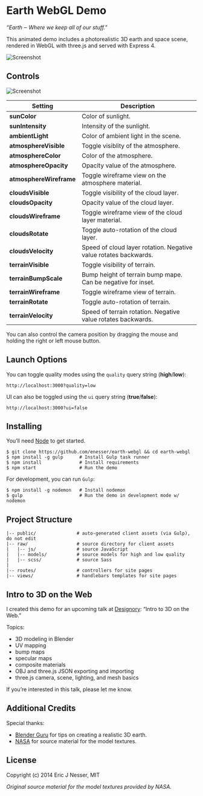 Earth WebGL Demo
==========

*“Earth ‒ Where we keep all of our stuff.”*

This animated demo includes a photorealistic 3D earth and space scene, rendered in WebGL with three.js and served with Express 4.

![Screenshot](https://cloud.githubusercontent.com/assets/5659221/12347858/acb832ee-bb27-11e5-9cb4-eba3108fd405.png)

## Controls

![Screenshot](https://cloud.githubusercontent.com/assets/5659221/12347832/4ad257d0-bb27-11e5-93b1-fcc9bfba6fd6.png)

Setting                 | Description
------------------------| ----------------------------
**sunColor**            | Color of sunlight.
**sunIntensity**        | Intensity of the sunlight.
**ambientLight**        | Color of ambient light in the scene.
**atmosphereVisible**   | Toggle visiblity of the atmosphere.
**atmosphereColor**     | Color of the atmosphere.
**atmosphereOpacity**   | Opacity value of the atmosphere.
**atmosphereWireframe** | Toggle wireframe view on the atmosphere material.
**cloudsVisible**       | Toggle visibility of the cloud layer.
**cloudsOpacity**       | Opacity value of the cloud layer.
**cloudsWireframe**     | Toggle wireframe view of the cloud layer material.
**cloudsRotate**        | Toggle auto-rotation of the cloud layer.
**cloudsVelocity**      | Speed of cloud layer rotation. Negative value rotates backwards.
**terrainVisible**      | Toggle visibility of terrain.
**terrainBumpScale**    | Bump height of terrain bump mape. Can be negative for inset.
**terrainWireframe**    | Toggle wireframe view of terrain.
**terrainRotate**       | Toggle auto-rotation of terrain.
**terrainVelocity**     | Speed of terrain rotation. Negative value rotates backwards.

You can also control the camera position by dragging the mouse and holding the right or left mouse button.

## Launch Options

You can toggle quality modes using the ``quality`` query string (**high**/**low**):
```
http://localhost:3000?quality=low
```

UI can also be toggled using the ``ui`` query string (**true**/**false**):
```
http://localhost:3000?ui=false
```

## Installing

You’ll need [Node](https://nodejs.org/en/download/package-manager/) to get started.

```shell
$ git clone https://github.com/enesser/earth-webgl && cd earth-webgl
$ npm install -g gulp      # Install Gulp task runner
$ npm install              # Install requirements
$ npm start                # Run the demo
```

For development, you can run ``Gulp``:

```shell
$ npm install -g nodemon   # Install nodemon
$ gulp                     # Run the demo in development mode w/ nodemon
```

## Project Structure

```
|-- public/               # auto-generated client assets (via Gulp), do not edit
|-- raw/                  # source directory for client assets
|   |-- js/               # source JavaScript
|   |-- models/           # source models for high and low quality
|   |-- scss/             # source Sass
|
|-- routes/               # controllers for site pages
|-- views/                # handlebars templates for site pages
```

## Intro to 3D on the Web

I created this demo for an upcoming talk at [Designory](https://www.designory.com/): “Intro to 3D on the Web.”

Topics:

* 3D modeling in Blender
* UV mapping
* bump maps
* specular maps
* composite materials
* OBJ and three.js JSON exporting and importing
* three.js camera, scene, lighting, and mesh basics

If you’re interested in this talk, please let me know.

## Additional Credits

Special thanks:
* [Blender Guru](https://www.youtube.com/user/AndrewPPrice) for tips on creating a realistic 3D earth.
* [NASA](http://visibleearth.nasa.gov/view_cat.php?categoryID=0) for source material for the model textures.

## License
Copyright (c) 2014 Eric J Nesser, MIT

*Original source material for the model textures provided by NASA.*